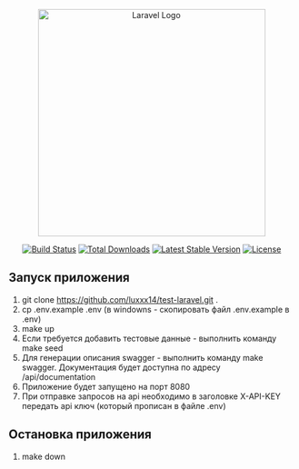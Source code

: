 <p align="center"><a href="https://laravel.com" target="_blank"><img src="https://raw.githubusercontent.com/laravel/art/master/logo-lockup/5%20SVG/2%20CMYK/1%20Full%20Color/laravel-logolockup-cmyk-red.svg" width="400" alt="Laravel Logo"></a></p>

<p align="center">
<a href="https://github.com/laravel/framework/actions"><img src="https://github.com/laravel/framework/workflows/tests/badge.svg" alt="Build Status"></a>
<a href="https://packagist.org/packages/laravel/framework"><img src="https://img.shields.io/packagist/dt/laravel/framework" alt="Total Downloads"></a>
<a href="https://packagist.org/packages/laravel/framework"><img src="https://img.shields.io/packagist/v/laravel/framework" alt="Latest Stable Version"></a>
<a href="https://packagist.org/packages/laravel/framework"><img src="https://img.shields.io/packagist/l/laravel/framework" alt="License"></a>
</p>

## Запуск приложения

1. git clone https://github.com/luxxx14/test-laravel.git .
2. cp .env.example .env (в windowns - скопировать файл .env.example в .env)
3. make up
4. Если требуется добавить тестовые данные - выполнить команду make seed
5. Для генерации описания swagger - выполнить команду make swagger. Документация будет доступна по адресу /api/documentation
6. Приложение будет запущено на порт 8080
7. При отправке запросов на api необходимо в заголовке X-API-KEY передать api ключ (который прописан в файле .env)

## Остановка приложения
1. make down
